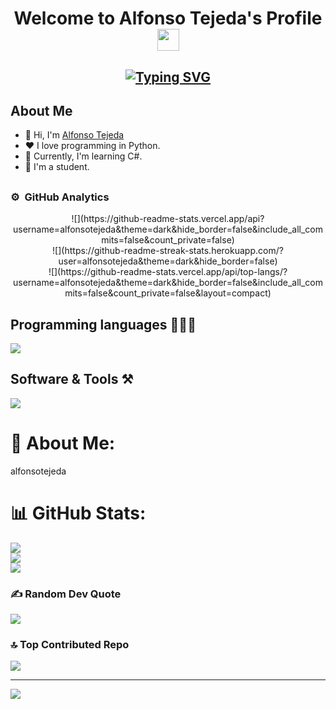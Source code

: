 
<h1 align=center> Welcome to Alfonso Tejeda's Profile <img src="https://media.giphy.com/media/hvRJCLFzcasrR4ia7z/giphy.gif" width="35"> </h1>
  
<h2 align=center><a href="https://git.io/typing-svg"><img src="https://readme-typing-svg.demolab.com?font=Fira+Code&pause=1000&random=false&width=435&lines=Computer+Science+Student;DS%20|%20AI%20|%20ML%20Enthusiast;Always%20learning%20new%20things" alt="Typing SVG" /></a></h2>

## About Me
<ul>
  <li>👋 Hi, I'm <a href="alfonsotejeda">Alfonso Tejeda</a></li>
  <li>❤️ I love programming in Python.</li>
  <li>🌱 Currently, I'm learning C#.</li>
  <li>💼 I'm a student.</li>
</ul>

## 

### ⚙️ &nbsp;GitHub Analytics

<p align="center">
![](https://github-readme-stats.vercel.app/api?username=alfonsotejeda&theme=dark&hide_border=false&include_all_commits=false&count_private=false)<br/>
![](https://github-readme-streak-stats.herokuapp.com/?user=alfonsotejeda&theme=dark&hide_border=false)<br/>
![](https://github-readme-stats.vercel.app/api/top-langs/?username=alfonsotejeda&theme=dark&hide_border=false&include_all_commits=false&count_private=false&layout=compact)
</p>

##


## Programming languages 👨🏽‍💻
<img src="https://skillicons.dev/icons?i=cpp,css,html,js,md,py,dart,latex&perline=14" />

## Software & Tools ⚒️
<img src="https://skillicons.dev/icons?i=github,git,vscode,apple,flutter,blender,obsidian&perline=14" />



##



# 💫 About Me:
alfonsotejeda

# 📊 GitHub Stats:
![](https://github-readme-stats.vercel.app/api?username=alfonsotejeda&theme=dark&hide_border=false&include_all_commits=false&count_private=false)<br/>
![](https://github-readme-streak-stats.herokuapp.com/?user=alfonsotejeda&theme=dark&hide_border=false)<br/>
![](https://github-readme-stats.vercel.app/api/top-langs/?username=alfonsotejeda&theme=dark&hide_border=false&include_all_commits=false&count_private=false&layout=compact)

### ✍️ Random Dev Quote
![](https://quotes-github-readme.vercel.app/api?type=horizontal&theme=tokyonight)

### 🔝 Top Contributed Repo
![](https://github-contributor-stats.vercel.app/api?username=alfonsotejeda&limit=5&theme=algolia&combine_all_yearly_contributions=true)

---
[![](https://visitcount.itsvg.in/api?id=alfonsotejeda&icon=0&color=1)](https://visitcount.itsvg.in)

<!-- Proudly created with GPRM ( https://gprm.itsvg.in ) -->
